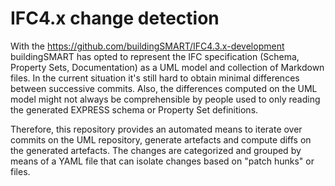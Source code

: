# IFC4.x change detection

With the https://github.com/buildingSMART/IFC4.3.x-development buildingSMART has opted to represent the IFC specification (Schema, Property Sets, Documentation) as a UML model and collection of Markdown files. In the current situation it's still hard to obtain minimal differences between successive commits. Also, the differences computed on the UML model might not always be comprehensible by people used to only reading the generated EXPRESS schema or Property Set definitions.

Therefore, this repository provides an automated means to iterate over commits on the UML repository, generate artefacts and compute diffs on the generated artefacts. The changes are categorized and grouped by means of a YAML file that can isolate changes based on "patch hunks" or files.
